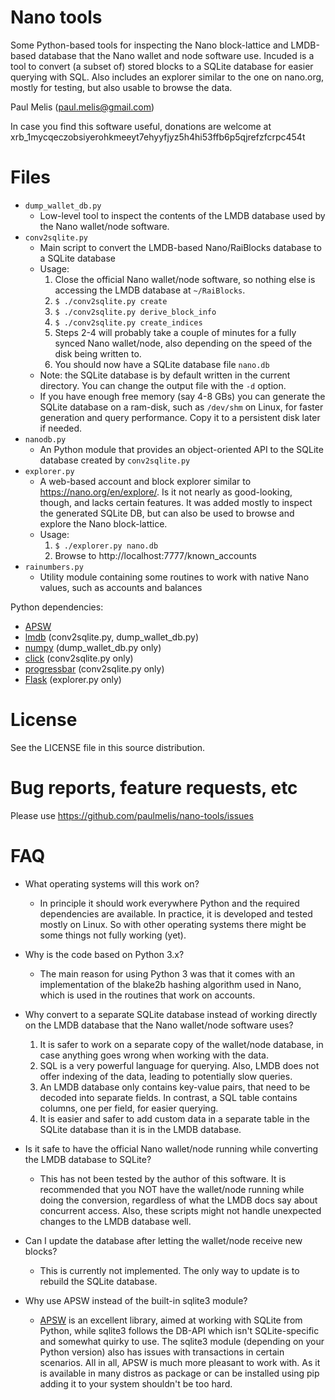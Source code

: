Nano tools
==========

Some Python-based tools for inspecting the Nano block-lattice and LMDB-based
database that the Nano wallet and node software use. Incuded is a tool to
convert (a subset of) stored blocks to a SQLite database for easier querying
with SQL. Also includes an explorer similar to the one on nano.org, mostly for
testing, but also usable to browse the data.

Paul Melis (paul.melis@gmail.com)

In case you find this software useful, donations are welcome at
xrb_1mycqeczobsiyerohkmeeyt7ehyyfjyz5h4hi53ffb6p5qjrefzfcrpc454t


Files
=====

* `dump_wallet_db.py`
  - Low-level tool to inspect the contents of the LMDB database used by the
    Nano wallet/node software.
* `conv2sqlite.py`
  - Main script to convert the LMDB-based Nano/RaiBlocks database to a SQLite
    database
  - Usage:
    1. Close the official Nano wallet/node software, so nothing else is
       accessing the LMDB database at `~/RaiBlocks`.
    2. `$ ./conv2sqlite.py create`           
    3. `$ ./conv2sqlite.py derive_block_info`
    4. `$ ./conv2sqlite.py create_indices`
    5. Steps 2-4 will probably take a couple of minutes for a fully synced
       Nano wallet/node, also depending on the speed of the disk being written
       to.
    6. You should now have a SQLite database file `nano.db`
  - Note: the SQLite database is by default written in the current directory.
    You can change the output file with the `-d` option.
  - If you have enough free memory (say 4-8 GBs) you can
    generate the SQLite database on a ram-disk, such as `/dev/shm` on Linux, for
    faster generation and query performance. Copy it to a persistent disk later
    if needed.
* `nanodb.py`
  - An Python module that provides an object-oriented API to the SQLite database
    created by `conv2sqlite.py`
* `explorer.py`
  - A web-based account and block explorer similar to https://nano.org/en/explore/.
    Is it not nearly as good-looking, though, and lacks certain features. It was
    added mostly to inspect the generated SQLite DB, but can also be used to browse
    and explore the Nano block-lattice.
  - Usage:
    1. `$ ./explorer.py nano.db`
    2. Browse to http://localhost:7777/known_accounts
* `rainumbers.py`
  - Utility module containing some routines to work with native Nano values, such
    as accounts and balances

Python dependencies:
  - [APSW](https://pypi.python.org/pypi/apsw)
  - [lmdb](https://pypi.python.org/pypi/lmdb) (conv2sqlite.py, dump_wallet_db.py)
  - [numpy](http://www.numpy.org/) (dump_wallet_db.py only)
  - [click](https://pypi.python.org/pypi/click) (conv2sqlite.py only)
  - [progressbar](https://pypi.python.org/pypi/progressbar) (conv2sqlite.py only)
  - [Flask](http://flask.pocoo.org/) (explorer.py only)


License
=======

See the LICENSE file in this source distribution.


Bug reports, feature requests, etc
==================================

Please use https://github.com/paulmelis/nano-tools/issues


FAQ
===

* What operating systems will this work on?
  - In principle it should work everywhere Python and the required dependencies
    are available. In practice, it is developed and tested mostly on Linux. So
    with other operating systems there might be some things not fully working (yet).    

* Why is the code based on Python 3.x?
  - The main reason for using Python 3 was that it comes with an implementation
    of the blake2b hashing algorithm used in Nano, which is used in the routines
    that work on accounts.

* Why convert to a separate SQLite database instead of working directly on
  the LMDB database that the Nano wallet/node software uses?
  1. It is safer to work on a separate copy of the wallet/node database, in case
     anything goes wrong when working with the data.
  2. SQL is a very powerful language for querying. Also, LMDB does not
     offer indexing of the data, leading to potentially slow queries.
  3. An LMDB database only contains key-value pairs, that need to be decoded
     into separate fields. In contrast, a SQL table contains columns, one
     per field, for easier querying.
  4. It is easier and safer to add custom data in a separate table in the
     SQLite database than it is in the LMDB database.

* Is it safe to have the official Nano wallet/node running while converting
  the LMDB database to SQLite?
  - This has not been tested by the author of this software. It is recommended
    that you NOT have the wallet/node running while doing the conversion,
    regardless of what the LMDB docs say about concurrent access. Also, these
    scripts might not handle unexpected changes to the LMDB database well.

* Can I update the database after letting the wallet/node receive new blocks?
  - This is currently not implemented. The only way to update is to rebuild 
    the SQLite database.

* Why use APSW instead of the built-in sqlite3 module?
  - [APSW](http://rogerbinns.github.io/apsw/) is an excellent library, aimed
    at working with SQLite from Python, while sqlite3 follows the DB-API
    which isn't SQLite-specific and somewhat quirky to use.
    The sqlite3 module (depending on your Python version) also has issues with
    transactions in certain scenarios. All in all, APSW is much more pleasant
    to work with. As it is available in many distros as package or can be
    installed using pip adding it to your system shouldn't be too hard.
